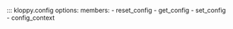 ::: kloppy.config
    options:
        members:
            - reset_config
            - get_config
            - set_config
            - config_context
